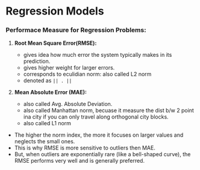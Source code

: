 # Regression Models

### Performace Measure for Regression Problems:
1. **Root Mean Square Error(RMSE):**
   - gives idea how much error the system typically makes in its prediction.
   - gives higher weight for larger errors.
   - corresponds to eculidian norm: also called L2 norm
   - denoted as ```|| . ||```

2. **Mean Absolute Error (MAE):**
   - also called Avg. Absolute Deviation.
   - also called Manhattan norm, becuase it measure the dist b/w 2 point ina  city if you can only travel along orthogonal 
   city blocks.
   - also called L1 norm
   
- The higher the norm index, the more it focuses on larger values and neglects the small ones. 
- This is why RMSE is more sensitive to outliers then MAE.
-  But, when outliers are exponentially rare (like a bell-shaped curve), the RMSE performs very well and is generally preferred.

